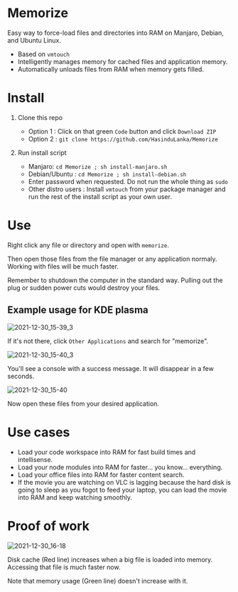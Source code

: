 # Memorize

Easy way to force-load files and directories into RAM on Manjaro, Debian, and Ubuntu Linux.

- Based on `vmtouch`
- Intelligently manages memory for cached files and application memory.
- Automatically unloads files from RAM when memory gets filled.

# Install

1. Clone this repo
   - Option 1 : Click on that green `Code` button and click `Download ZIP`
   - Option 2 : `git clone https://github.com/HasinduLanka/Memorize`
   
2. Run install script
   - Manjaro: `cd Memorize ; sh install-manjaro.sh`
   - Debian/Ubuntu : `cd Memorize ; sh install-debian.sh`
   - Enter password when requested. Do not run the whole thing as `sudo`
   - Other distro users : Install `vmtouch` from your package manager and run the rest of the install script as your own user.
   
# Use

Right click any file or directory and open with `memorize`. 

Then open those files from the file manager or any application normaly. Working with files will be much faster.

Remember to shutdown the computer in the standard way. Pulling out the plug or sudden power cuts would destroy your files.

## Example usage for KDE plasma

![2021-12-30_15-39_3](https://user-images.githubusercontent.com/35098511/147742954-1e2d8126-1756-4687-bb4e-d277a332c008.png)

If it's not there, click `Other Applications` and search for "memorize".

![2021-12-30_15-40_3](https://user-images.githubusercontent.com/35098511/147743045-3d48c3be-85b5-4c28-88a2-0d0745b54f2f.png)

You'll see a console with a success message. It will disappear in a few seconds.

![2021-12-30_15-40](https://user-images.githubusercontent.com/35098511/147743523-2c7bb994-4b6d-4a56-8bf3-cd335ab04c60.png)

Now open these files from your desired application.


# Use cases

- Load your code workspace into RAM for fast build times and intellisense.
- Load your node modules into RAM for faster... you know... everything.
- Load your office files into RAM for faster content search.
- If the movie you are watching on VLC is lagging because the hard disk is going to sleep as you fogot to feed your laptop, you can load the movie into RAM and keep watching smoothly.

# Proof of work

![2021-12-30_16-18](https://user-images.githubusercontent.com/35098511/147745392-82176128-89a9-41a0-88c6-c45041a85f34.png)

 Disk cache (Red line) increases when a big file is loaded into memory. Accessing that file is much faster now.
 
 Note that memory usage (Green line) doesn't increase with it.
